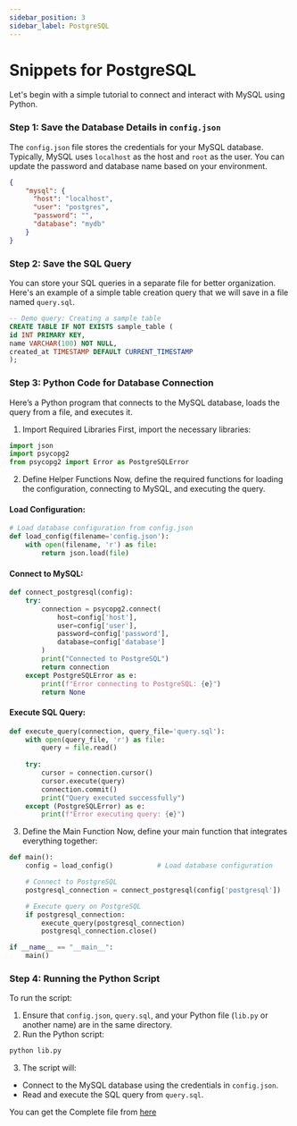 ```yaml
---
sidebar_position: 3
sidebar_label: PostgreSQL
---
```


# Snippets for PostgreSQL

Let's begin with a simple tutorial to connect and interact with MySQL using Python.

### Step 1: Save the Database Details in `config.json`

The `config.json` file stores the credentials for your MySQL database. Typically, MySQL uses `localhost` as the host and `root` as the user. You can update the password and database name based on your environment.

```json
{
    "mysql": {
      "host": "localhost",
      "user": "postgres",
      "password": "",
      "database": "mydb"
    }
}
```

### Step 2: Save the SQL Query
You can store your SQL queries in a separate file for better organization. Here's an example of a simple table creation query that we will save in a file named `query.sql`.

```sql
-- Demo query: Creating a sample table
CREATE TABLE IF NOT EXISTS sample_table (
id INT PRIMARY KEY,
name VARCHAR(100) NOT NULL,
created_at TIMESTAMP DEFAULT CURRENT_TIMESTAMP
);
```

### Step 3: Python Code for Database Connection
Here’s a Python program that connects to the MySQL database, loads the query from a file, and executes it.

1. Import Required Libraries
First, import the necessary libraries:

```python
import json
import psycopg2
from psycopg2 import Error as PostgreSQLError
```

2. Define Helper Functions
Now, define the required functions for loading the configuration, connecting to MySQL, and executing the query.

#### Load Configuration:
```python
# Load database configuration from config.json
def load_config(filename='config.json'):
    with open(filename, 'r') as file:
        return json.load(file)
```

#### Connect to MySQL:

```python
def connect_postgresql(config):
    try:
        connection = psycopg2.connect(
            host=config['host'],
            user=config['user'],
            password=config['password'],
            database=config['database']
        )
        print("Connected to PostgreSQL")
        return connection
    except PostgreSQLError as e:
        print(f"Error connecting to PostgreSQL: {e}")
        return None
```

#### Execute SQL Query:

```python
def execute_query(connection, query_file='query.sql'):
    with open(query_file, 'r') as file:
        query = file.read()
    
    try:
        cursor = connection.cursor()
        cursor.execute(query)
        connection.commit()
        print("Query executed successfully")
    except (PostgreSQLError) as e:
        print(f"Error executing query: {e}")
```

3. Define the Main Function
Now, define your main function that integrates everything together:

```python
def main():
    config = load_config()           # Load database configuration       

    # Connect to PostgreSQL
    postgresql_connection = connect_postgresql(config['postgresql'])

    # Execute query on PostgreSQL
    if postgresql_connection:
        execute_query(postgresql_connection)
        postgresql_connection.close()

if __name__ == "__main__":
    main()
```


### Step 4: Running the Python Script
To run the script:

1. Ensure that `config.json`, `query.sql`, and your Python file (`lib.py` or another name) are in the same directory.
2. Run the Python script:
```python
python lib.py
```
3. The script will:
- Connect to the MySQL database using the credentials in `config.json`.
- Read and execute the SQL query from `query.sql`.


You can get the Complete file from [here](https://github.com/deepesh611/OmniLangDB/blob/main/lib/Python_PostgreSQL.py)